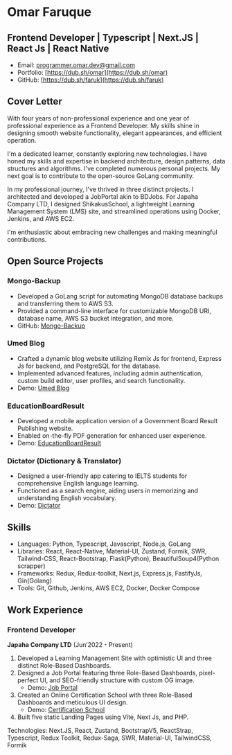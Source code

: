 # Omar Faruque
## Frontend Developer | Typescript | Next.JS | React Js | React Native
- Email: programmer.omar.dev@gmail.com
- Portfolio: [https://dub.sh/omar](https://dub.sh/omar)
- GitHub: [https://dub.sh/faruk](https://dub.sh/faruk)

## Cover Letter
With four years of non-professional experience and one year of professional experience as a Frontend Developer. My skills shine in designing smooth website functionality, elegant appearances, and efficient operation.

I'm a dedicated learner, constantly exploring new technologies. I have honed my skills and expertise in backend architecture, design patterns, data structures and algorithms. I've completed numerous personal projects. My next goal is to contribute to the open-source GoLang community.

In my professional journey, I've thrived in three distinct projects. I architected and developed a JobPortal akin to BDJobs. For Japaha Company LTD, I designed ShikakusSchool, a lightweight Learning Management System (LMS) site, and streamlined operations using Docker, Jenkins, and AWS EC2. 

I'm enthusiastic about embracing new challenges and making meaningful contributions.

## Open Source Projects
### Mongo-Backup
- Developed a GoLang script for automating MongoDB database backups and transferring them to AWS S3.
- Provided a command-line interface for customizable MongoDB URI, database name, AWS S3 bucket integration, and more.
- GitHub: [Mongo-Backup](https://github.com/OmarFaruk-0x01/mongo-backup)

### Umed Blog
- Crafted a dynamic blog website utilizing Remix Js for frontend, Express Js for backend, and PostgreSQL for the database.
- Implemented advanced features, including admin authentication, custom build editor, user profiles, and search functionality.
- Demo: [Umed Blog](https://github.com/OmarFaruk-0x01/blog_project)

### EducationBoardResult
- Developed a mobile application version of a Government Board Result Publishing website.
- Enabled on-the-fly PDF generation for enhanced user experience.
- Demo: [EducationBoardResult](https://github.com/OmarFaruk-0x01/Education-Board-Results)

### Dictator (Dictionary & Translator)
- Designed a user-friendly app catering to IELTS students for comprehensive English language learning.
- Functioned as a search engine, aiding users in memorizing and understanding English vocabulary.
- Demo: [Dictator](https://github.com/OmarFaruk-0x01/Dictator)

## Skills
- Languages: Python, Typescript, Javascript, Node.js, GoLang
- Libraries: React, React-Native, Material-UI, Zustand, Formik, SWR, Tailwind-CSS, React-Bootstrap, Flask(Python), BeautifulSoup4(Python scrapper)
- Frameworks: Redux, Redux-toolkit, Next.js, Express.js, FastifyJs, Gin(Golang)
- Tools: Git, Github, Jenkins, AWS EC2, Docker, Docker Compose

## Work Experience
### Frontend Developer
**Japaha Company LTD** (Jun’2022 - Present)
1. Developed a Learning Management Site with optimistic UI and three distinct Role-Based Dashboards.
2. Designed a Job Portal featuring three Role-Based Dashboards, pixel-perfect UI, and SEO-friendly structure with custom OG image.
   - Demo: [Job Portal](https://japa-ha.com/)
3. Created an Online Certification School with three Role-Based Dashboards and meticulous UI design.
   - Demo: [Certification School](https://shikakuschool.com/)
4. Built five static Landing Pages using Vite, Next Js, and PHP.

Technologies: Next.JS, React, Zustand, BootstrapV5, ReactStrap, Typescript, Redux Toolkit, Redux-Saga, SWR, Material-UI, TailwindCSS, Formik
